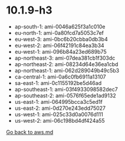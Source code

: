 
 # 10.1.9-h3
- ap-south-1: ami-0046a625f3a1c010e
- eu-north-1: ami-0a80fcd7a5053c7ef
- eu-west-3: ami-0bc6b20cbba0db3b4
- eu-west-2: ami-06f42191c84ea3b34
- eu-west-1: ami-096b84a23ed689b75
- ap-northeast-3: ami-07dea381cb1f303dc
- ap-northeast-2: ami-08234d64e36ea1cbd
- ap-northeast-1: ami-062d289049b49c5b3
- ca-central-1: ami-0a6c0fb6911a13107
- sa-east-1: ami-0c1155192be5d46ad
- ap-southeast-1: ami-03f4933098582dec7
- ap-southeast-2: ami-0576f65ede1ad9132
- us-east-1: ami-064995bcca3c5ed1f
- us-east-2: ami-0d270e243edd75027
- us-west-1: ami-025c33d0a0076d111
- us-west-2: ami-06c198bd4df424a55

[Go back to aws.md](../../aws.md) 
